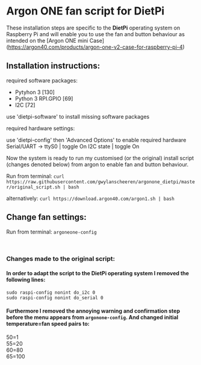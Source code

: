 # Argon ONE fan script for DietPi
These installation steps are specific to the **DietPi** operating system on Raspberry Pi and will enable you to use the fan and button behaviour as intended on the [Argon ONE mini Case]
(https://argon40.com/products/argon-one-v2-case-for-raspberry-pi-4)
## Installation instructions:

required software packages:

- Pytyhon 3 [130]
- Python 3 RPI.GPIO [69]
- I2C [72] 

use 'dietpi-software' to install missing software packages

required hardware settings:

use 'dietpi-config' then 'Advanced Options' to enable required hardware
Serial/UART -> ttyS0 | toggle On
I2C state | toggle On

Now the system is ready to run my customised (or the original) install script (changes denoted below) from argon to enable fan and button behaviour. 

Run from terminal: 
`curl https://raw.githubusercontent.com/gwylanscheeren/argonone_dietpi/master/original_script.sh | bash`

alternatively: 
`curl https://download.argon40.com/argon1.sh | bash`

## Change fan settings:

Run from terminal: `argoneone-config`

&nbsp;  

### Changes made to the original script:
#### In order to adapt the script to the DietPi operating system I removed the following lines:

`sudo raspi-config nonint do_i2c 0`  
`sudo raspi-config nonint do_serial 0`

#### Furthermore I removed the annoying warning and confirmation step before the menu appears from `argonone-config`. And changed initial temperature=fan speed pairs to:
50=1  
55=20  
60=80  
65=100
